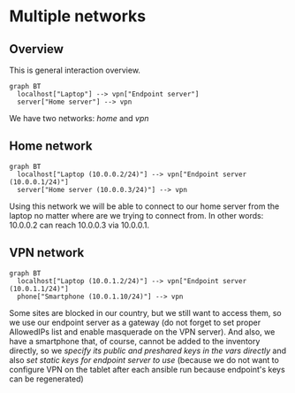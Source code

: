 Multiple networks
===

## Overview

This is general interaction overview.

```mermaid
graph BT
  localhost["Laptop"] --> vpn["Endpoint server"]
  server["Home server"] --> vpn
```

We have two networks: *home* and *vpn*

## Home network

```mermaid
graph BT
  localhost["Laptop (10.0.0.2/24)"] --> vpn["Endpoint server (10.0.0.1/24)"]
  server["Home server (10.0.0.3/24)"] --> vpn
```

Using this network we will be able to connect to our home server from the laptop no matter where are we trying to connect from. In other words: 10.0.0.2 can reach 10.0.0.3 via 10.0.0.1.

## VPN network

```mermaid
graph BT
  localhost["Laptop (10.0.1.2/24)"] --> vpn["Endpoint server (10.0.1.1/24)"]
  phone["Smartphone (10.0.1.10/24)"] --> vpn
```

Some sites are blocked in our country, but we still want to access them, so we use our endpoint server as a gateway (do not forget to set proper AllowedIPs list and enable masquerade on the VPN server). And also, we have a smartphone that, of course, cannot be added to the inventory directly, so we *specify its public and preshared keys in the vars directly* and also *set static keys for endpoint server to use* (because we do not want to configure VPN on the tablet after each ansible run because endpoint's keys can be regenerated)
